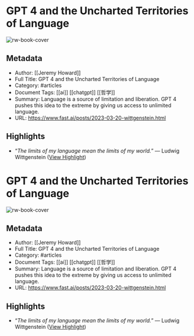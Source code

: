 # GPT 4 and the Uncharted Territories of Language

![rw-book-cover](https://www.fast.ai/images/nbdev2/cover.png)

## Metadata
- Author: [[Jeremy Howard]]
- Full Title: GPT 4 and the Uncharted Territories of Language
- Category: #articles
- Document Tags: [[ai]] [[chatgpt]] [[哲学]] 
- Summary: Language is a source of limitation and liberation. GPT 4 pushes this idea to the extreme by giving us access to unlimited language.
- URL: https://www.fast.ai/posts/2023-03-20-wittgenstein.html

## Highlights
- “*The limits of my language mean the limits of my world.*” — Ludwig Wittgenstein ([View Highlight](https://read.readwise.io/read/01gxg72kwbtr9bqgh9k4pj5thf))
# GPT 4 and the Uncharted Territories of Language

![rw-book-cover](https://www.fast.ai/images/nbdev2/cover.png)

## Metadata
- Author: [[Jeremy Howard]]
- Full Title: GPT 4 and the Uncharted Territories of Language
- Category: #articles
- Document Tags: [[ai]] [[chatgpt]] [[哲学]] 
- Summary: Language is a source of limitation and liberation. GPT 4 pushes this idea to the extreme by giving us access to unlimited language.
- URL: https://www.fast.ai/posts/2023-03-20-wittgenstein.html

## Highlights
- “*The limits of my language mean the limits of my world.*” — Ludwig Wittgenstein ([View Highlight](https://read.readwise.io/read/01gxg72kwbtr9bqgh9k4pj5thf))
